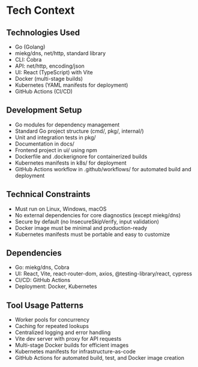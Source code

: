 # Tech Context

## Technologies Used
- Go (Golang)
- miekg/dns, net/http, standard library
- CLI: Cobra
- API: net/http, encoding/json
- UI: React (TypeScript) with Vite
- Docker (multi-stage builds)
- Kubernetes (YAML manifests for deployment)
- GitHub Actions (CI/CD)

## Development Setup
- Go modules for dependency management
- Standard Go project structure (cmd/, pkg/, internal/)
- Unit and integration tests in pkg/
- Documentation in docs/
- Frontend project in ui/ using npm
- Dockerfile and .dockerignore for containerized builds
- Kubernetes manifests in k8s/ for deployment
- GitHub Actions workflow in .github/workflows/ for automated build and deployment

## Technical Constraints
- Must run on Linux, Windows, macOS
- No external dependencies for core diagnostics (except miekg/dns)
- Secure by default (no InsecureSkipVerify, input validation)
- Docker image must be minimal and production-ready
- Kubernetes manifests must be portable and easy to customize

## Dependencies
- Go: miekg/dns, Cobra
- UI: React, Vite, react-router-dom, axios, @testing-library/react, cypress
- CI/CD: GitHub Actions
- Deployment: Docker, Kubernetes

## Tool Usage Patterns
- Worker pools for concurrency
- Caching for repeated lookups
- Centralized logging and error handling
- Vite dev server with proxy for API requests
- Multi-stage Docker builds for efficient images
- Kubernetes manifests for infrastructure-as-code
- GitHub Actions for automated build, test, and Docker image creation
